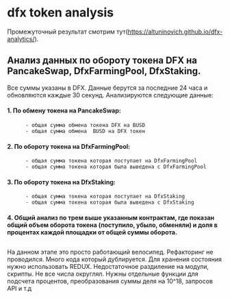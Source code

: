 # dfx token analysis
Промежуточный результат смотрим тут(https://altuninovich.github.io/dfx-analytics/).
## Анализ данных по обороту токена DFX на PancakeSwap, DfxFarmingPool, DfxStaking.
Все суммы указаны в DFX.
Данные берутся за последние 24 часа и обновляются каждые 30 секунд.
Анализируются следующие данные:
#### 1. По обмену токена на  PancakeSwap:
          - общая сумма обмена токена DFX на BUSD
          - общая сумма обмена  BUSD на DFX токен
#### 2. По обороту токена на DfxFarmingPool:
          - общая сумма токена которая поступает на DfxFarmingPool
          - общая сумма токена которая была выведена с DfxFarmingPool
#### 3. По обороту токена на DfxStaking:
          - общая сумма токена которая поступает на DfxStaking
          - общая сумма токена которая была выведена с DfxStaking
#### 4. Общий анализ по трем выше указанным контрактам, где показан общий объем оборота токена (поступило, убыло, обменяли) и доля в процентах каждой площадки от общей суммы оборота.

## 
На данном этапе это просто работающий велосипед. Рефакторинг не проводился. Много кода который дублируется. Для хранения состояния нужно использовать REDUX. Недостаточное раздиление на модули, скрипты. Не все числа округлял. Нужны отдельные функции для подсчета процентов, преобразования суммы деля на 10^18, запросов API и т.д
